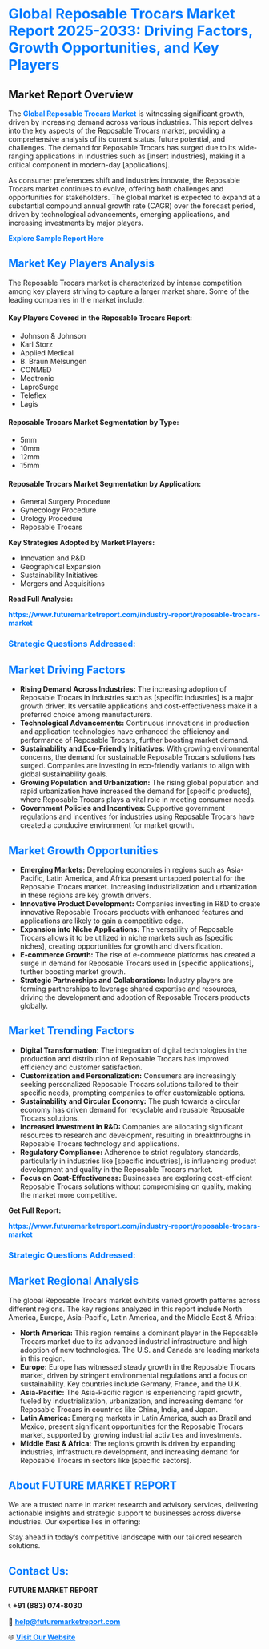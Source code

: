 <h1 style="color: #007BFF;">Global Reposable Trocars Market Report 2025-2033: Driving Factors, Growth Opportunities, and Key Players</h1>

<section id="overview">
<h2>Market Report Overview</h2>
<p>The <a href="https://www.futuremarketreport.com/industry-report/reposable-trocars-market" style="color: #007BFF; text-decoration: none;"><strong>Global Reposable Trocars Market</strong></a> is witnessing significant growth, driven by increasing demand across various industries. This report delves into the key aspects of the Reposable Trocars market, providing a comprehensive analysis of its current status, future potential, and challenges. The demand for Reposable Trocars has surged due to its wide-ranging applications in industries such as [insert industries], making it a critical component in modern-day [applications].</p>
<p>As consumer preferences shift and industries innovate, the Reposable Trocars market continues to evolve, offering both challenges and opportunities for stakeholders. The global market is expected to expand at a substantial compound annual growth rate (CAGR) over the forecast period, driven by technological advancements, emerging applications, and increasing investments by major players.</p>
</section>

<section id="overview">
<p><a href="https://www.futuremarketreport.com/request-sample/reportId=121987" style="color: #007BFF; text-decoration: none;"><strong>Explore Sample Report Here</strong></a></p>
</section>

<section id="key-players">
<h2 style="color: #007BFF;">Market Key Players Analysis</h2>
<p>The Reposable Trocars market is characterized by intense competition among key players striving to capture a larger market share. Some of the leading companies in the market include:</p>
<h4>Key Players Covered in the Reposable Trocars Report:</h4>
<ul><li>Johnson &amp; Johnson</li><li>Karl Storz</li><li>Applied Medical</li><li>B. Braun Melsungen</li><li>CONMED</li><li>Medtronic</li><li>LaproSurge</li><li>Teleflex</li><li>Lagis</li></ul>
<h4>Reposable Trocars Market Segmentation by Type:</h4>
<ul><li>5mm</li><li>10mm</li><li>12mm</li><li>15mm</li></ul>

<h4>Reposable Trocars Market Segmentation by Application:</h4>
<ul><li>General Surgery Procedure</li><li>Gynecology Procedure</li><li>Urology Procedure</li><li>Reposable Trocars</li></ul>
<p><strong>Key Strategies Adopted by Market Players:</strong></p>
<ul>
<li>Innovation and R&D</li>
<li>Geographical Expansion</li>
<li>Sustainability Initiatives</li>
<li>Mergers and Acquisitions</li>
</ul>
</section>

<section>
<p><strong>Read Full Analysis: </strong></p><a href="https://www.futuremarketreport.com/industry-report/reposable-trocars-market" style="color: #007BFF; text-decoration: none;"><strong>https://www.futuremarketreport.com/industry-report/reposable-trocars-market</strong></a>
<h3 style="color: #007BFF;">Strategic Questions Addressed:</h3>
</section>

<section id="driving-factors">
<h2 style="color: #007BFF;">Market Driving Factors</h2>
<ul>
<li><strong>Rising Demand Across Industries:</strong> The increasing adoption of Reposable Trocars in industries such as [specific industries] is a major growth driver. Its versatile applications and cost-effectiveness make it a preferred choice among manufacturers.</li>
<li><strong>Technological Advancements:</strong> Continuous innovations in production and application technologies have enhanced the efficiency and performance of Reposable Trocars, further boosting market demand.</li>
<li><strong>Sustainability and Eco-Friendly Initiatives:</strong> With growing environmental concerns, the demand for sustainable Reposable Trocars solutions has surged. Companies are investing in eco-friendly variants to align with global sustainability goals.</li>
<li><strong>Growing Population and Urbanization:</strong> The rising global population and rapid urbanization have increased the demand for [specific products], where Reposable Trocars plays a vital role in meeting consumer needs.</li>
<li><strong>Government Policies and Incentives:</strong> Supportive government regulations and incentives for industries using Reposable Trocars have created a conducive environment for market growth.</li>
</ul>
</section>

<section id="growth-opportunities">
<h2 style="color: #007BFF;">Market Growth Opportunities</h2>
<ul>
<li><strong>Emerging Markets:</strong> Developing economies in regions such as Asia-Pacific, Latin America, and Africa present untapped potential for the Reposable Trocars market. Increasing industrialization and urbanization in these regions are key growth drivers.</li>
<li><strong>Innovative Product Development:</strong> Companies investing in R&D to create innovative Reposable Trocars products with enhanced features and applications are likely to gain a competitive edge.</li>
<li><strong>Expansion into Niche Applications:</strong> The versatility of Reposable Trocars allows it to be utilized in niche markets such as [specific niches], creating opportunities for growth and diversification.</li>
<li><strong>E-commerce Growth:</strong> The rise of e-commerce platforms has created a surge in demand for Reposable Trocars used in [specific applications], further boosting market growth.</li>
<li><strong>Strategic Partnerships and Collaborations:</strong> Industry players are forming partnerships to leverage shared expertise and resources, driving the development and adoption of Reposable Trocars products globally.</li>
</ul>
</section>

<section id="trending-factors">
<h2 style="color: #007BFF;">Market Trending Factors</h2>
<ul>
<li><strong>Digital Transformation:</strong> The integration of digital technologies in the production and distribution of Reposable Trocars has improved efficiency and customer satisfaction.</li>
<li><strong>Customization and Personalization:</strong> Consumers are increasingly seeking personalized Reposable Trocars solutions tailored to their specific needs, prompting companies to offer customizable options.</li>
<li><strong>Sustainability and Circular Economy:</strong> The push towards a circular economy has driven demand for recyclable and reusable Reposable Trocars solutions.</li>
<li><strong>Increased Investment in R&D:</strong> Companies are allocating significant resources to research and development, resulting in breakthroughs in Reposable Trocars technology and applications.</li>
<li><strong>Regulatory Compliance:</strong> Adherence to strict regulatory standards, particularly in industries like [specific industries], is influencing product development and quality in the Reposable Trocars market.</li>
<li><strong>Focus on Cost-Effectiveness:</strong> Businesses are exploring cost-efficient Reposable Trocars solutions without compromising on quality, making the market more competitive.</li>
</ul>
</section>

<section>
<p><strong>Get Full Report: </strong></p><a href="https://www.futuremarketreport.com/industry-report/reposable-trocars-market" style="color: #007BFF; text-decoration: none;"><strong>https://www.futuremarketreport.com/industry-report/reposable-trocars-market</strong></a>
<h3 style="color: #007BFF;">Strategic Questions Addressed:</h3>
</section>


<section id="regional-analysis">
<h2 style="color: #007BFF;">Market Regional Analysis</h2>
<p>The global Reposable Trocars market exhibits varied growth patterns across different regions. The key regions analyzed in this report include North America, Europe, Asia-Pacific, Latin America, and the Middle East & Africa:</p>
<ul>
<li><strong>North America:</strong> This region remains a dominant player in the Reposable Trocars market due to its advanced industrial infrastructure and high adoption of new technologies. The U.S. and Canada are leading markets in this region.</li>
<li><strong>Europe:</strong> Europe has witnessed steady growth in the Reposable Trocars market, driven by stringent environmental regulations and a focus on sustainability. Key countries include Germany, France, and the U.K.</li>
<li><strong>Asia-Pacific:</strong> The Asia-Pacific region is experiencing rapid growth, fueled by industrialization, urbanization, and increasing demand for Reposable Trocars in countries like China, India, and Japan.</li>
<li><strong>Latin America:</strong> Emerging markets in Latin America, such as Brazil and Mexico, present significant opportunities for the Reposable Trocars market, supported by growing industrial activities and investments.</li>
<li><strong>Middle East & Africa:</strong> The region’s growth is driven by expanding industries, infrastructure development, and increasing demand for Reposable Trocars in sectors like [specific sectors].</li>
</ul>
</section>

<footer>
<h2 style="color: #007BFF;">About FUTURE MARKET REPORT</h2>
<p>We are a trusted name in market research and advisory services, delivering actionable insights and strategic support to businesses across diverse industries. Our expertise lies in offering:</p>

<p>Stay ahead in today’s competitive landscape with our tailored research solutions.</p>

<h2 style="color: #007BFF;">Contact Us:</h2>
<p><strong>FUTURE MARKET REPORT</strong></p>
<p>📞 <strong>+91 (883) 074-8030</strong></p>
<p>📧 <strong><a href="mailto:help@futuremarketreport.com" style="color: #007BFF;">help@futuremarketreport.com</a></strong></p>
<p>🌐 <strong><a href="https://www.futuremarketreport.com/" style="color: #007BFF;">Visit Our Website</a></strong></p>
</footer>